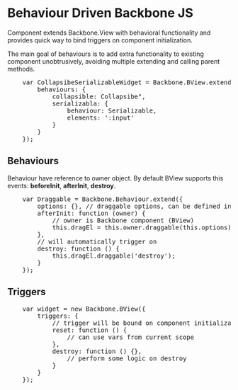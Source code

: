 # Behaviour Driven Backbone JS

Component extends Backbone.View with behavioral functionality and provides quick way to bind triggers on component initialization.

The main goal of behaviours is to add extra functionality to existing component unobtrusively, avoiding multiple extending and calling parent methods.

<pre>
	var CollapsibeSerializableWidget = Backbone.BView.extend({
		behaviours: {
			collapsible: Collapsibe",
			serializabla: {
				behaviour: Serializable,
				elements: ':input'
			}
		}
	});
</pre>

## Behaviours

Behaviour have reference to owner object. By default BView supports this events: <b>beforeInit</b>, <b>afterInit</b>, <b>destroy</b>.

<pre>
	var Draggable = Backbone.Behaviour.extend({
		options: {}, // draggable options, can be defined in config
		afterInit: function (owner) {
			// owner is Backbone component (BView)
			this.dragEl = this.owner.draggable(this.options);
		},
		// will automatically trigger on
		destroy: function () {
			this.dragEl.draggable('destroy');
		}
	});
</pre>

## Triggers

<pre>
	var widget = new Backbone.BView({
		triggers: {
			// trigger will be bound on component initialization
			reset: function () {
				// can use vars from current scope
			},
			destroy: function () {},
				// perform some logic on destroy
			}
		}
	});
</pre>